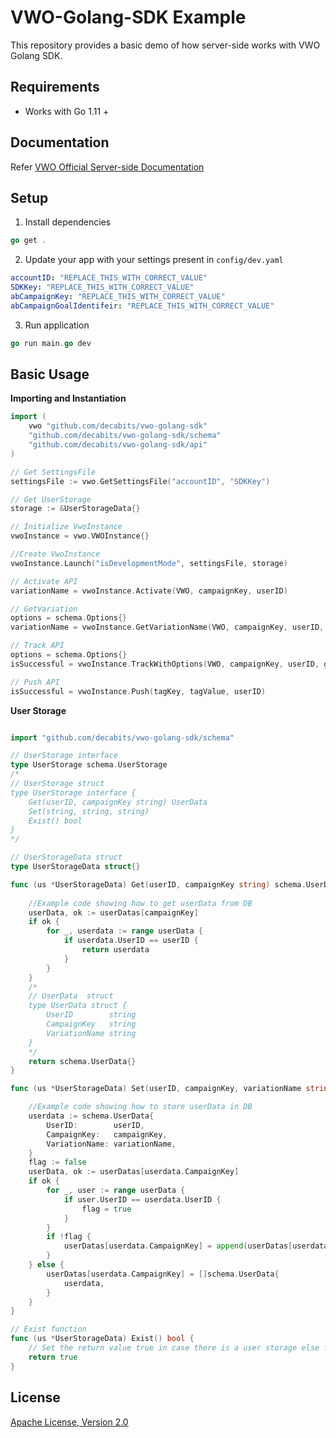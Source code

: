 # VWO-Golang-SDK Example

This repository provides a basic demo of how server-side works with VWO Golang SDK.


## Requirements

* Works with Go 1.11 +


## Documentation

Refer [VWO Official Server-side Documentation](https://developers.vwo.com/reference#server-side-introduction)


## Setup

1. Install dependencies

```go
go get .

```

2. Update your app with your settings present in `config/dev.yaml`

```yaml
accountID: "REPLACE_THIS_WITH_CORRECT_VALUE"
SDKKey: "REPLACE_THIS_WITH_CORRECT_VALUE"
abCampaignKey: "REPLACE_THIS_WITH_CORRECT_VALUE"
abCampaignGoalIdentifeir: "REPLACE_THIS_WITH_CORRECT_VALUE"
```

3. Run application

```go
go run main.go dev
```


## Basic Usage

**Importing and Instantiation**

```go
import (
	vwo "github.com/decabits/vwo-golang-sdk"
    "github.com/decabits/vwo-golang-sdk/schema"
    "github.com/decabits/vwo-golang-sdk/api"
)

// Get SettingsFile
settingsFile := vwo.GetSettingsFile("accountID", "SDKKey")

// Get UserStorage 
storage := &UserStorageData{}

// Initialize VwoInstance
vwoInstance = vwo.VWOInstance{}

//Create VwoInstance
vwoInstance.Launch("isDevelopmentMode", settingsFile, storage)

// Activate API
variationName = vwoInstance.Activate(VWO, campaignKey, userID)

// GetVariation
options = schema.Options{}
variationName = vwoInstance.GetVariationName(VWO, campaignKey, userID, options)

// Track API
options = schema.Options{}
isSuccessful = vwoInstance.TrackWithOptions(VWO, campaignKey, userID, goalIdentifier, options)

// Push API
isSuccessful = vwoInstance.Push(tagKey, tagValue, userID)
```


**User Storage**

```go

import "github.com/decabits/vwo-golang-sdk/schema"

// UserStorage interface
type UserStorage schema.UserStorage
/*
// UserStorage struct
type UserStorage interface {
	Get(userID, campaignKey string) UserData
	Set(string, string, string)
	Exist() bool
}
*/

// UserStorageData struct
type UserStorageData struct{}

func (us *UserStorageData) Get(userID, campaignKey string) schema.UserData {
	
    //Example code showing how to get userData from DB
    userData, ok := userDatas[campaignKey]
	if ok {
		for _, userdata := range userData {
			if userdata.UserID == userID {
				return userdata
			}
		}
	}
	/*
    // UserData  struct
    type UserData struct {
        UserID        string
        CampaignKey   string
        VariationName string
    }
    */
	return schema.UserData{}
}

func (us *UserStorageData) Set(userID, campaignKey, variationName string) {

    //Example code showing how to store userData in DB
    userdata := schema.UserData{
		UserID:        userID,
		CampaignKey:   campaignKey,
		VariationName: variationName,
	}
	flag := false
	userData, ok := userDatas[userdata.CampaignKey]
	if ok {
		for _, user := range userData {
			if user.UserID == userdata.UserID {
				flag = true
			}
		}
		if !flag {
			userDatas[userdata.CampaignKey] = append(userDatas[userdata.CampaignKey], userdata)
		}
	} else {
		userDatas[userdata.CampaignKey] = []schema.UserData{
			userdata,
		}
	}
}

// Exist function
func (us *UserStorageData) Exist() bool {
	// Set the return value true in case there is a user storage else false
	return true
}
```


## License

[Apache License, Version 2.0](LICENSE)

